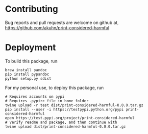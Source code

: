 # Contributing

Bug reports and pull requests are welcome on github at, https://github.com/akuhn/print-considered-harmful

# Deployment

To build this package, run

    brew install pandoc
    pip install pypandoc
    python setup.py sdist

For my personal use, to deploy this package, run

    # Requires accounts on pypi
    # Requires .pypirc file in home folder
    twine upload -r test dist/print-considered-harmful-0.0.0.tar.gz
    pip install --user -i https://testpypi.python.org/pypi print-considered-harmful
    open https://test.pypi.org/project/print-considered-harmful
    # Verify readme and package, and then continue with
    twine upload dist/print-considered-harmful-0.0.0.tar.gz
